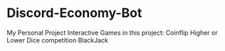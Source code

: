 # Discord-Economy-Bot

My Personal Project
Interactive Games in this project:
Coinflip
Higher or Lower
Dice competition
BlackJack
